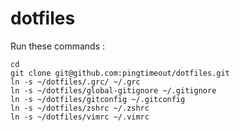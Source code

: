 dotfiles
========

Run these commands :

    cd
    git clone git@github.com:pingtimeout/dotfiles.git
    ln -s ~/dotfiles/.grc/ ~/.grc
    ln -s ~/dotfiles/global-gitignore ~/.gitignore
    ln -s ~/dotfiles/gitconfig ~/.gitconfig
    ln -s ~/dotfiles/zshrc ~/.zshrc
    ln -s ~/dotfiles/vimrc ~/.vimrc

